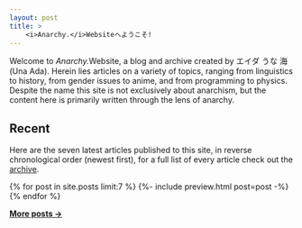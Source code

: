 ```yaml
---
layout: post
title: >
    <i>Anarchy.</i>Websiteへようこそ!
---
```


Welcome to <em>Anarchy.</em>Website, a blog and archive created by エイダ <ruby>
    <rtc>うな</rtc>
    <rbc>海</rbc>
</ruby> (Una Ada). Herein lies articles on a variety of topics, ranging from
linguistics to history, from gender issues to anime, and from programming to
physics. Despite the name this site is not exclusively about anarchism, but the
content here is primarily written through the lens of anarchy.

## Recent

Here are the seven latest articles published to this site, in reverse
chronological order (newest first), for a full list of every article check out
the [archive][1].

{% for post in site.posts limit:7 %}
    {%- include preview.html post=post -%}
{% endfor %}

**[More posts &rarr;][1]**

[1]:    /archive
